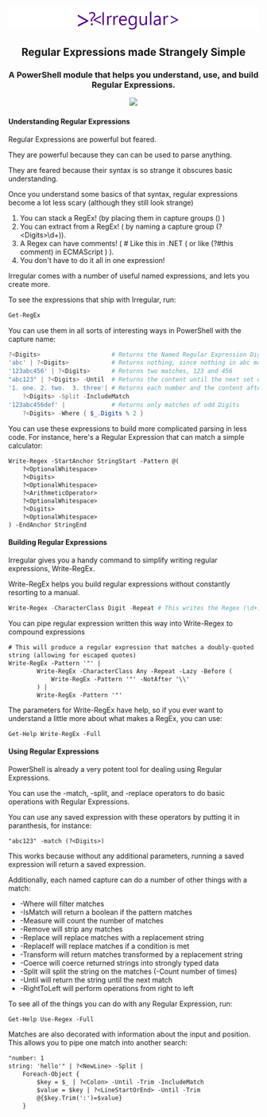 ﻿<div align='center'>
<img src='Assets/Irregular_970_90.png' />
<h2>Regular Expressions made Strangely Simple</h2>
<h3>A PowerShell module that helps you understand, use, and build Regular Expressions.</h3>
<a href='https://dev.azure.com/StartAutomating/Irregular/_build/latest?definitionId=1&branchName=master'>
<img src='https://dev.azure.com/StartAutomating/Irregular/_apis/build/status/StartAutomating.Irregular?branchName=master' />
</a>
</div>


#### Understanding Regular Expressions

Regular Expressions are powerful but feared.

They are powerful because they can can be used to parse anything.

They are feared because their syntax is so strange it obscures basic understanding.

Once you understand some basics of that syntax, regular expressions become a lot less scary (although they still look strange)

1. You can stack a RegEx!  (by placing them in capture groups () )
2. You can extract from a RegEx!  ( by naming a capture group (?\<Digits\>\d+)).
3. A Regex can have comments! ( # Like this in .NET  ( or like (?#this comment) in ECMAScript ) ).
4. You don't have to do it all in one expression! 

Irregular comes with a number of useful named expressions, and lets you create more.

To see the expressions that ship with Irregular, run:

~~~PowerShell
Get-RegEx
~~~
You can use them in all sorts of interesting ways in PowerShell with the capture name:

~~~PowerShell
?<Digits>                    # Returns the Named Regular Expression Digits
'abc' | ?<Digits>            # Returns nothing, since nothing in abc matches the expression Digits
'123abc456' | ?<Digits>      # Returns two matches, 123 and 456
"abc123" | ?<Digits> -Until  # Returns the content until the next set of digits
'1. one. 2. two.  3. three'| # Returns each number and the content after it
    ?<Digits> -Split -IncludeMatch
'123abc456def' |             # Returns only matches of odd Digits
    ?<Digits> -Where { $_.Digits % 2 } 
~~~

You can use these expressions to build more complicated parsing in less code.
For instance, here's a Regular Expression that can match a simple calculator:

    
    Write-Regex -StartAnchor StringStart -Pattern @(
        ?<OptionalWhitespace>
        ?<Digits>
        ?<OptionalWhitespace>
        ?<ArithmeticOperator>
        ?<OptionalWhitespace>
        ?<Digits>
        ?<OptionalWhitespace>
    ) -EndAnchor StringEnd


#### Building Regular Expressions

Irregular gives you a handy command to simplify writing regular expressions, Write-RegEx.

Write-RegEx helps you build regular expressions without constantly resorting to a manual.

~~~PowerShell
Write-Regex -CharacterClass Digit -Repeat # This writes the Regex (\d+)
~~~
You can pipe regular expression written this way into Write-Regex to compound expressions
    
    # This will produce a regular expression that matches a doubly-quoted string (allowing for escaped quotes)
    Write-RegEx -Pattern '"' |
            Write-RegEx -CharacterClass Any -Repeat -Lazy -Before (
                Write-RegEx -Pattern '"' -NotAfter '\\'
            ) |
            Write-RegEx -Pattern '"'


The parameters for Write-RegEx have help, so if you ever want to understand a little more about what makes a RegEx, you can use:

    Get-Help Write-RegEx -Full


#### Using Regular Expressions

PowerShell is already a very potent tool for dealing using Regular Expressions.

You can use the -match, -split, and -replace operators to do basic operations with Regular Expressions.

You can use any saved expression with these operators by putting it in paranthesis, for instance:

    "abc123" -match (?<Digits>)

This works because without any additional parameters, running a saved expression will return a saved expression.

Additionally, each named capture can do a number of other things with a match:

* -Where will filter matches
* -IsMatch will return a boolean if the pattern matches
* -Measure will count the number of matches
* -Remove will strip any matches
* -Replace will replace matches with a replacement string
* -ReplaceIf will replace matches if a condition is met
* -Transform will return matches transformed by a replacement string
* -Coerce will coerce returned strings into strongly typed data
* -Split will split the string on the matches (-Count number of times)
* -Until will return the string until the next match
* -RightToLeft will perform operations from right to left

To see all of the things you can do with any Regular Expression, run:

    Get-Help Use-Regex -Full

Matches are also decorated with information about the input and position.  This allows you to pipe one match into another search:

    "number: 1
    string: 'hello'" | ?<NewLine> -Split |  
        Foreach-Object {
            $key = $_ | ?<Colon> -Until -Trim -IncludeMatch
            $value = $key | ?<LineStartOrEnd> -Until -Trim
            @{$key.Trim(':')=$value}
        }
